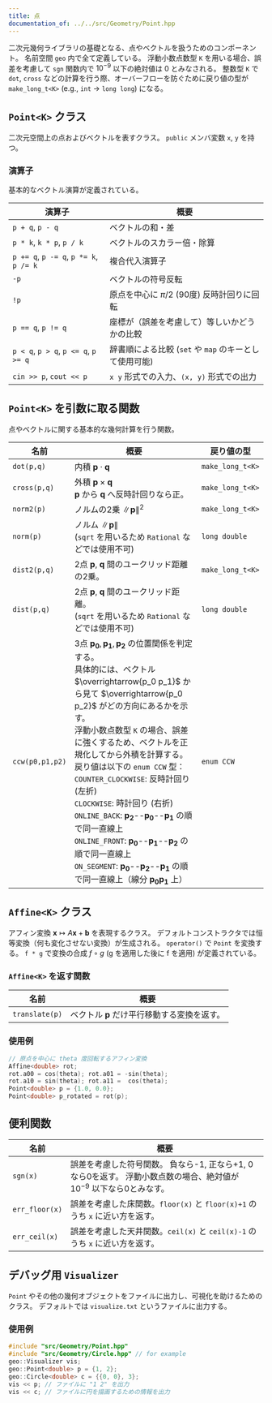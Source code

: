 ```yaml
---
title: 点
documentation_of: ../../src/Geometry/Point.hpp
---
```


二次元幾何ライブラリの基礎となる、点やベクトルを扱うためのコンポーネント。
名前空間 `geo` 内で全て定義している。
浮動小数点数型 `K` を用いる場合、誤差を考慮して `sgn` 関数内で $10^{-9}$ 以下の絶対値は 0 とみなされる。
整数型 `K` で `dot`, `cross` などの計算を行う際、オーバーフローを防ぐために戻り値の型が `make_long_t<K>` (e.g., `int` -> `long long`) になる。

## `Point<K>` クラス
二次元空間上の点およびベクトルを表すクラス。
`public` メンバ変数 `x`, `y` を持つ。

### 演算子
基本的なベクトル演算が定義されている。

| 演算子 | 概要 |
|---|---|
| `p + q`, `p - q` | ベクトルの和・差 |
| `p * k`, `k * p`, `p / k` | ベクトルのスカラー倍・除算 |
| `p += q`, `p -= q`, `p *= k`, `p /= k` | 複合代入演算子 |
| `-p` | ベクトルの符号反転 |
| `!p` | 原点を中心に $\pi/2$ (90度) 反時計回りに回転 |
| `p == q`, `p != q` | 座標が（誤差を考慮して）等しいかどうかの比較 |
| `p < q`, `p > q`, `p <= q`, `p >= q` | 辞書順による比較 (`set` や `map` のキーとして使用可能) |
| `cin >> p`, `cout << p` | `x y` 形式での入力、`(x, y)` 形式での出力 |

## `Point<K>` を引数に取る関数
点やベクトルに関する基本的な幾何計算を行う関数。

|名前|概要|戻り値の型|
|---|---|---|
|`dot(p,q)`| 内積 $\boldsymbol{p}\cdot \boldsymbol{q}$ | `make_long_t<K>` |
|`cross(p,q)`| 外積 $\boldsymbol{p}\times \boldsymbol{q}$  <br>$\boldsymbol{p}$ から $\boldsymbol{q}$ へ反時計回りなら正。| `make_long_t<K>` |
|`norm2(p)`| ノルムの2乗 $\lVert \boldsymbol{p}\rVert^2$ | `make_long_t<K>` |
|`norm(p)`| ノルム $\lVert \boldsymbol{p}\rVert$  <br>(`sqrt` を用いるため `Rational` などでは使用不可) | `long double` |
|`dist2(p,q)`| 2点 $\boldsymbol{p}$, $\boldsymbol{q}$ 間のユークリッド距離の2乗。| `make_long_t<K>` |
|`dist(p,q)`| 2点 $\boldsymbol{p}$, $\boldsymbol{q}$ 間のユークリッド距離。 <br>(`sqrt` を用いるため `Rational` などでは使用不可) | `long double` |
|`ccw(p0,p1,p2)`| 3点 $\boldsymbol{p_0}, \boldsymbol{p_1}, \boldsymbol{p_2}$ の位置関係を判定する。<br>具体的には、ベクトル $\overrightarrow{p_0 p_1}$ から見て $\overrightarrow{p_0 p_2}$ がどの方向にあるかを示す。<br>浮動小数点数型 `K` の場合、誤差に強くするため、ベクトルを正規化してから外積を計算する。<br>戻り値は以下の `enum CCW` 型：<br>`COUNTER_CLOCKWISE`: 反時計回り (左折)<br>`CLOCKWISE`: 時計回り (右折)<br>`ONLINE_BACK`: $\boldsymbol{p_2}$--$\boldsymbol{p_0}$--$\boldsymbol{p_1}$ の順で同一直線上<br>`ONLINE_FRONT`: $\boldsymbol{p_0}$--$\boldsymbol{p_1}$--$\boldsymbol{p_2}$ の順で同一直線上<br>`ON_SEGMENT`: $\boldsymbol{p_0}$--$\boldsymbol{p_2}$--$\boldsymbol{p_1}$ の順で同一直線上（線分 $\boldsymbol{p_0 p_1}$ 上） | `enum CCW` |

## `Affine<K>` クラス
アフィン変換 $\boldsymbol{x} \mapsto A\boldsymbol{x} + \boldsymbol{b}$ を表現するクラス。
デフォルトコンストラクタでは恒等変換（何も変化させない変換）が生成される。
`operator()` で `Point` を変換する。
`f * g` で変換の合成 $f \circ g$ (g を適用した後に f を適用) が定義されている。

### `Affine<K>` を返す関数

|名前|概要|
|---|---|
|`translate(p)`| ベクトル $\boldsymbol{p}$ だけ平行移動する変換を返す。|

### 使用例
```cpp
// 原点を中心に theta 度回転するアフィン変換
Affine<double> rot;
rot.a00 = cos(theta); rot.a01 = -sin(theta);
rot.a10 = sin(theta); rot.a11 =  cos(theta);
Point<double> p = {1.0, 0.0};
Point<double> p_rotated = rot(p);
```

## 便利関数

|名前|概要|
|---|---|
|`sgn(x)`|誤差を考慮した符号関数。  負なら-1, 正なら+1, 0なら0を返す。  浮動小数点数の場合、絶対値が $10^{-9}$ 以下なら0とみなす。 |
|`err_floor(x)`|誤差を考慮した床関数。`floor(x)` と `floor(x)+1` のうち `x` に近い方を返す。|
|`err_ceil(x)`|誤差を考慮した天井関数。`ceil(x)` と `ceil(x)-1` のうち `x` に近い方を返す。|

## デバッグ用 `Visualizer`
`Point` やその他の幾何オブジェクトをファイルに出力し、可視化を助けるためのクラス。
デフォルトでは `visualize.txt` というファイルに出力する。

### 使用例
```cpp
#include "src/Geometry/Point.hpp"
#include "src/Geometry/Circle.hpp" // for example
geo::Visualizer vis;
geo::Point<double> p = {1, 2};
geo::Circle<double> c = {{0, 0}, 3};
vis << p; // ファイルに "1 2" を出力
vis << c; // ファイルに円を描画するための情報を出力
```